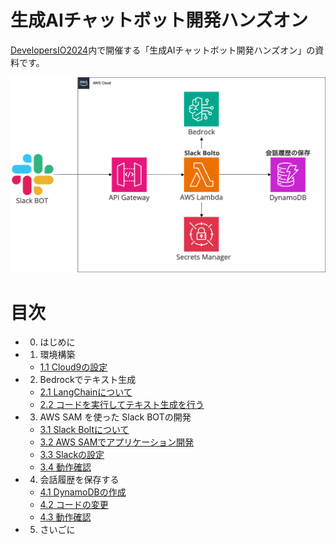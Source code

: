 # 生成AIチャットボット開発ハンズオン

[DevelopersIO2024](https://event.classmethod.jp/odyssey-offline)内で開催する「生成AIチャットボット開発ハンズオン」の資料です。

<img src="image/archi.png">

# 目次

- 0. はじめに
- 1. 環境構築
  - [1.1 Cloud9の設定](./docs/1.1.md)
- 2. Bedrockでテキスト生成
  - [2.1 LangChainについて](./docs/2.1.md)
  - [2.2 コードを実行してテキスト生成を行う](./docs/2.2.md)
- 3. AWS SAM を使った Slack BOTの開発
  - [3.1 Slack Boltについて](./docs/3.1.md)
  - [3.2 AWS SAMでアプリケーション開発](./docs/3.2.md)
  - [3.3 Slackの設定](./docs/3.3.md)
  - [3.4 動作確認](./docs/3.4.md)
- 4. 会話履歴を保存する
  - [4.1 DynamoDBの作成](./docs/4.1.md)
  - [4.2 コードの変更](./docs/4.2.md)
  - [4.3 動作確認](./docs/4.3.md)
- 5. さいごに
